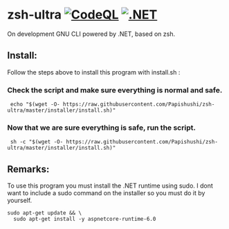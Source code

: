 # zsh-ultra [![CodeQL](https://github.com/Papishushi/zsh-ultra/actions/workflows/codeql-analysis.yml/badge.svg?branch=master)](https://github.com/Papishushi/zsh-ultra/actions/workflows/codeql-analysis.yml) [![.NET](https://github.com/Papishushi/zsh-ultra/actions/workflows/dotnet.yml/badge.svg?branch=master)](https://github.com/Papishushi/zsh-ultra/actions/workflows/dotnet.yml)


On development GNU CLI powered by .NET, based on zsh.

## Install:
Follow the steps above to install this program with install.sh :

### Check the script and make sure everything is normal and safe.

     echo "$(wget -O- https://raw.githubusercontent.com/Papishushi/zsh-ultra/master/installer/install.sh)"

### Now that we are sure everything is safe, run the script.

     sh -c "$(wget -O- https://raw.githubusercontent.com/Papishushi/zsh-ultra/master/installer/install.sh)" 
     
## Remarks:
To use this program you must install the .NET runtime using sudo. 
I dont want to include a sudo command on the installer so you must do it by yourself.

    sudo apt-get update && \
      sudo apt-get install -y aspnetcore-runtime-6.0
